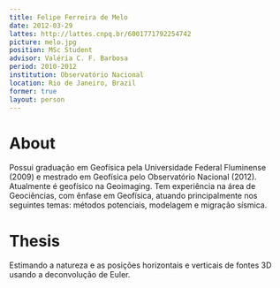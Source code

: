 ```yaml
---
title: Felipe Ferreira de Melo
date: 2012-03-29
lattes: http://lattes.cnpq.br/6001771792254742
picture: melo.jpg
position: MSc Student
advisor: Valéria C. F. Barbosa
period: 2010-2012
institution: Observatório Nacional
location: Rio de Janeiro, Brazil
former: true
layout: person
---
```


# About

Possui graduação em Geofísica pela Universidade Federal Fluminense (2009) e
mestrado em Geofísica pelo Observatório Nacional (2012). Atualmente é geofísico
na Geoimaging. Tem experiência na área de Geociências, com ênfase em Geofísica,
atuando principalmente nos seguintes temas: métodos potenciais, modelagem e
migração sísmica.

# Thesis

Estimando a natureza e as posições horizontais e verticais de fontes 3D usando
a deconvolução de Euler.
